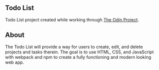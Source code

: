 ## Todo List
Todo List project created while working through [The Odin Project](https://www.theodinproject.com/dashboard).

## About
The Todo List will provide a way for users to create, edit, and delete projects and tasks therein. The goal is to use HTML, CSS, and JavaScript with webpack and npm to create a fully functioning and modern looking web app.
